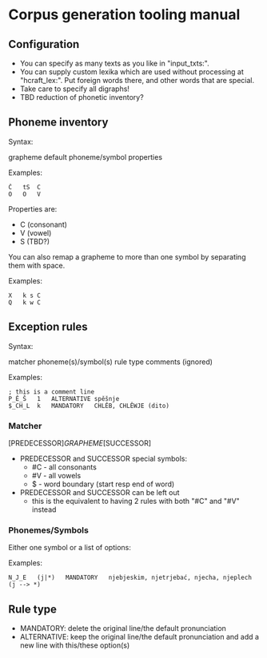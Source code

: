 # Corpus generation tooling manual

## Configuration

- You can specify as many texts as you like in "input_txts:".
- You can supply custom lexika which are used without processing at "hcraft_lex:". 
Put foreign words there, and other words that are special.
- Take care to specify all digraphs!
- TBD reduction of phonetic inventory?

## Phoneme inventory

Syntax:

grapheme <TAB> default phoneme/symbol <TAB> properties

Examples:

```code
Č	tS	C
O	O	V
```

Properties are:
- C (consonant)
- V (vowel)
- S (TBD?)

You can also remap a grapheme to more than one symbol by separating them with space.

Examples:

```code
X	k s	C
Q	k w	C
```

## Exception rules

Syntax:

matcher <TAB> phoneme(s)/symbol(s) <TAB> rule type <TAB> comments (ignored)

Examples:

```code
; this is a comment line
P_Ě_Š	1	ALTERNATIVE	spěšnje
$_CH_L	k	MANDATORY	CHLĚB, CHLĚWJE (dito)
```

### Matcher

[PREDECESSOR]_GRAPHEME_[SUCCESSOR]

- PREDECESSOR and SUCCESSOR special symbols:
    - #C - all consonants
    - #V - all vowels
    - $ - word boundary (start resp end of word) 
- PREDECESSOR and SUCCESSOR can be left out
    - this is the equivalent to having 2 rules with both "#C" and "#V" instead

### Phonemes/Symbols

Either one symbol or a list of options:

Examples:

```code
N_J_E	(j|*)	MANDATORY	njebjeskim, njetrjebać, njecha, njeplech (j --> *)
```

## Rule type

- MANDATORY: delete the original line/the default pronunciation
- ALTERNATIVE: keep the original line/the default pronunciation and add a new line with this/these option(s)

